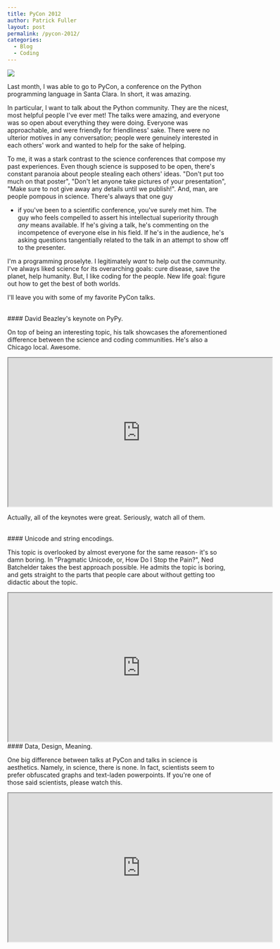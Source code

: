 ```yaml
---
title: PyCon 2012
author: Patrick Fuller
layout: post
permalink: /pycon-2012/
categories:
  - Blog
  - Coding
---
```


![](/img/pycon.png)

Last month, I was able to go to PyCon, a conference on the Python programming language
in Santa Clara. In short, it was amazing.

In particular, I want to talk about the Python community. They are the nicest,
most helpful people I've ever met! The talks were amazing, and everyone was so
open about everything they were doing. Everyone was approachable, and were friendly
for friendliness' sake. There were no ulterior motives in any conversation; people
were genuinely interested in each others' work and wanted to help for the sake
of helping.

To me, it was a stark contrast to the science conferences that compose my past experiences.
Even though science is supposed to be open, there's constant paranoia about people
stealing each others' ideas. "Don't put too much on that poster", "Don't let anyone
take pictures of your presentation", "Make sure to not give away any details until
we publish!". And, man, are people pompous in science. There's always that one guy
- if you've been to a scientific conference, you've surely met him. The guy who
feels compelled to assert his intellectual superiority through *any* means
available. If he's giving a talk, he's commenting on the incompetence of everyone
else in his field. If he's in the audience, he's asking questions tangentially
    related to the talk in an attempt to show off to the presenter.

I'm a programming proselyte. I legitimately *want* to help out the community.
I've always liked science for its overarching goals: cure disease, save the planet,
help humanity. But, I like coding for the people. New life goal: figure out how
to get the best of both worlds.

I'll leave you with some of my favorite PyCon talks.

<br />
#### David Beazley's keynote on PyPy.

On top of being an interesting topic, his talk
showcases the aforementioned difference between the science and coding communities.
He's also a Chicago local. Awesome.

<iframe width="600" height="337" src="http://www.youtube.com/embed/l_HBRhcgeuQ?color=white&amp;theme=light">&nbsp;</iframe>

Actually, all of the keynotes were great. Seriously, watch all of them.

<br />
#### Unicode and string encodings.

This topic is overlooked by almost everyone for the
same reason- it's so damn boring. In "Pragmatic Unicode, or, How Do I Stop the Pain?",
Ned Batchelder takes the best approach possible. He admits the topic is boring,
and gets straight to the parts that people care about without getting too didactic
about the topic.

<iframe width="600" height="337" src="http://www.youtube.com/embed/sgHbC6udIqc?color=white&amp;theme=light">&nbsp;</iframe>

<br />
#### Data, Design, Meaning.

One big difference between talks at PyCon and talks in science is aesthetics.
Namely, in science, there is none. In fact, scientists seem to prefer obfuscated
graphs and text-laden powerpoints. If you're one of those said scientists, please
watch this.

<iframe width="600" height="337" src="http://www.youtube.com/embed/vfYul2E56fo?color=white&amp;theme=light">&nbsp;</iframe>
